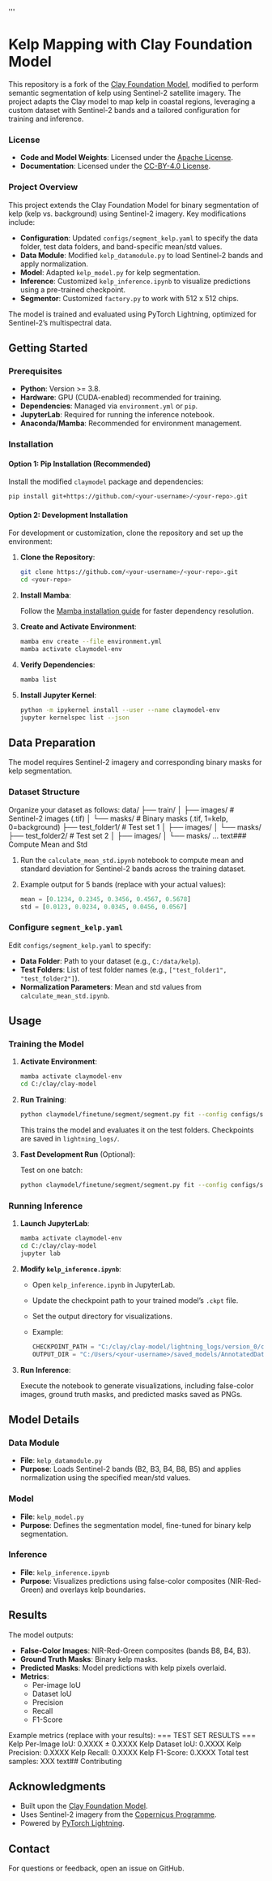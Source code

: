 '''
# Kelp Mapping with Clay Foundation Model

This repository is a fork of the [Clay Foundation Model](https://github.com/Clay-foundation/model), modified to perform semantic segmentation of kelp using Sentinel-2 satellite imagery. The project adapts the Clay model to map kelp in coastal regions, leveraging a custom dataset with Sentinel-2 bands and a tailored configuration for training and inference.

### License

- **Code and Model Weights**: Licensed under the [Apache License](LICENSE).
- **Documentation**: Licensed under the [CC-BY-4.0 License](https://creativecommons.org/licenses/by/4.0/).

### Project Overview

This project extends the Clay Foundation Model for binary segmentation of kelp (kelp vs. background) using Sentinel-2 imagery. Key modifications include:

- **Configuration**: Updated `configs/segment_kelp.yaml` to specify the data folder, test data folders, and band-specific mean/std values.
- **Data Module**: Modified `kelp_datamodule.py` to load Sentinel-2 bands and apply normalization.
- **Model**: Adapted `kelp_model.py` for kelp segmentation.
- **Inference**: Customized `kelp_inference.ipynb` to visualize predictions using a pre-trained checkpoint.
- **Segmentor**: Customized `factory.py` to work with 512 x 512 chips.

The model is trained and evaluated using PyTorch Lightning, optimized for Sentinel-2’s multispectral data.

## Getting Started

### Prerequisites

- **Python**: Version >= 3.8.
- **Hardware**: GPU (CUDA-enabled) recommended for training.
- **Dependencies**: Managed via `environment.yml` or `pip`.
- **JupyterLab**: Required for running the inference notebook.
- **Anaconda/Mamba**: Recommended for environment management.

### Installation

#### Option 1: Pip Installation (Recommended)

Install the modified `claymodel` package and dependencies:

```bash
pip install git+https://github.com/<your-username>/<your-repo>.git
```

#### Option 2: Development Installation

For development or customization, clone the repository and set up the environment:

1. **Clone the Repository**:

   ```bash
   git clone https://github.com/<your-username>/<your-repo>.git
   cd <your-repo>
   ```

2. **Install Mamba**:

   Follow the [Mamba installation guide](https://mamba.readthedocs.io/en/latest/installation/mamba-installation.html) for faster dependency resolution.

3. **Create and Activate Environment**:

   ```bash
   mamba env create --file environment.yml
   mamba activate claymodel-env
   ```

4. **Verify Dependencies**:

   ```bash
   mamba list
   ```

5. **Install Jupyter Kernel**:

   ```bash
   python -m ipykernel install --user --name claymodel-env
   jupyter kernelspec list --json
   ```

## Data Preparation

The model requires Sentinel-2 imagery and corresponding binary masks for kelp segmentation.

### Dataset Structure

Organize your dataset as follows:
data/
├── train/
│   ├── images/  # Sentinel-2 images (.tif)
│   └── masks/   # Binary masks (.tif, 1=kelp, 0=background)
├── test_folder1/  # Test set 1
│   ├── images/
│   └── masks/
├── test_folder2/  # Test set 2
│   ├── images/
│   └── masks/
...
text### Compute Mean and Std

1. Run the `calculate_mean_std.ipynb` notebook to compute mean and standard deviation for Sentinel-2 bands across the training dataset.
2. Example output for 5 bands (replace with your actual values):

   ```python
   mean = [0.1234, 0.2345, 0.3456, 0.4567, 0.5678]
   std = [0.0123, 0.0234, 0.0345, 0.0456, 0.0567]
   ```

### Configure `segment_kelp.yaml`

Edit `configs/segment_kelp.yaml` to specify:

- **Data Folder**: Path to your dataset (e.g., `C:/data/kelp`).
- **Test Folders**: List of test folder names (e.g., `["test_folder1", "test_folder2"]`).
- **Normalization Parameters**: Mean and std values from `calculate_mean_std.ipynb`.

## Usage

### Training the Model

1. **Activate Environment**:

   ```bash
   mamba activate claymodel-env
   cd C:/clay/clay-model
   ```

2. **Run Training**:

   ```bash
   python claymodel/finetune/segment/segment.py fit --config configs/segment_kelp.yaml
   ```

   This trains the model and evaluates it on the test folders. Checkpoints are saved in `lightning_logs/`.

3. **Fast Development Run** (Optional):

   Test on one batch:

   ```bash
   python claymodel/finetune/segment/segment.py fit --config configs/segment_kelp.yaml --trainer.fast_dev_run=True
   ```

### Running Inference

1. **Launch JupyterLab**:

   ```bash
   mamba activate claymodel-env
   cd C:/clay/clay-model
   jupyter lab
   ```

2. **Modify `kelp_inference.ipynb`**:

   - Open `kelp_inference.ipynb` in JupyterLab.
   - Update the checkpoint path to your trained model’s `.ckpt` file.
   - Set the output directory for visualizations.
   - Example:

     ```python
     CHECKPOINT_PATH = "C:/clay/clay-model/lightning_logs/version_0/checkpoints/epoch=XX.ckpt"
     OUTPUT_DIR = "C:/Users/<your-username>/saved_models/AnnotatedData/LeaveOneOutRev/kelp"
     ```

3. **Run Inference**:

   Execute the notebook to generate visualizations, including false-color images, ground truth masks, and predicted masks saved as PNGs.

## Model Details

### Data Module

- **File**: `kelp_datamodule.py`
- **Purpose**: Loads Sentinel-2 bands (B2, B3, B4, B8, B5) and applies normalization using the specified mean/std values.

### Model

- **File**: `kelp_model.py`
- **Purpose**: Defines the segmentation model, fine-tuned for binary kelp segmentation.

### Inference

- **File**: `kelp_inference.ipynb`
- **Purpose**: Visualizes predictions using false-color composites (NIR-Red-Green) and overlays kelp boundaries.

## Results

The model outputs:

- **False-Color Images**: NIR-Red-Green composites (bands B8, B4, B3).
- **Ground Truth Masks**: Binary kelp masks.
- **Predicted Masks**: Model predictions with kelp pixels overlaid.
- **Metrics**:
  - Per-image IoU
  - Dataset IoU
  - Precision
  - Recall
  - F1-Score

Example metrics (replace with your results):
=== TEST SET RESULTS ===
Kelp Per-Image IoU: 0.XXXX ± 0.XXXX
Kelp Dataset IoU: 0.XXXX
Kelp Precision: 0.XXXX
Kelp Recall: 0.XXXX
Kelp F1-Score: 0.XXXX
Total test samples: XXX
text## Contributing


## Acknowledgments

- Built upon the [Clay Foundation Model](https://github.com/Clay-foundation/model).
- Uses Sentinel-2 imagery from the [Copernicus Programme](https://scihub.copernicus.eu/).
- Powered by [PyTorch Lightning](https://lightning.ai/).

## Contact

For questions or feedback, open an issue on GitHub.

